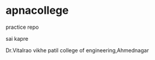 # apnacollege
practice repo
<p>sai kapre</p>
<p>Dr.Vitalrao vikhe patil college of engineering,Ahmednagar</p>
